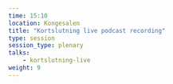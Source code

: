 ```yaml
---
time: 15:10
location: Kongesalen
title: "Kortslutning live podcast recording"
type: session
session_type: plenary
talks:
    - kortslutning-live
weight: 9
---
```

